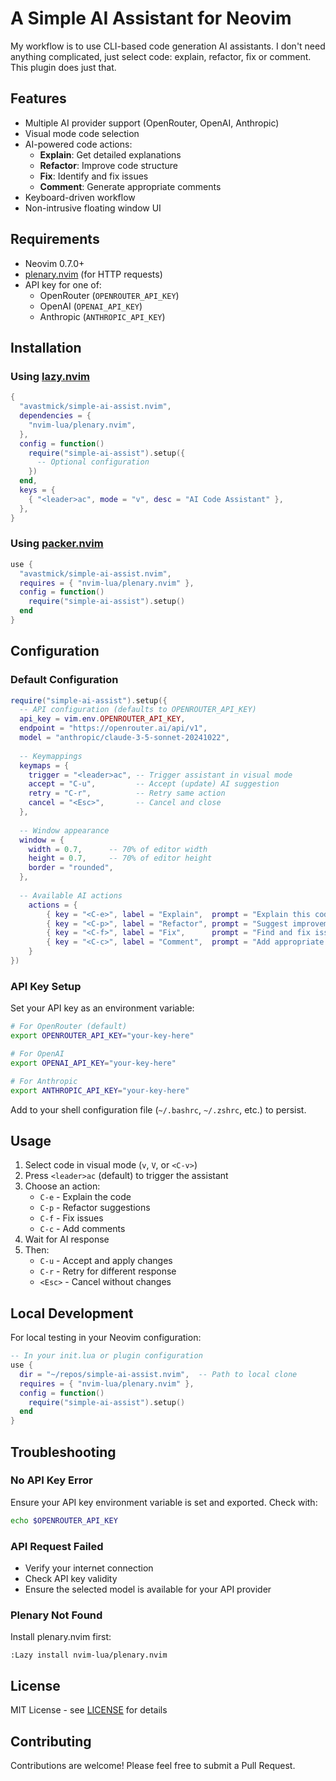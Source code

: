 # A Simple AI Assistant for Neovim

My workflow is to use CLI-based code generation AI assistants. I don't need anything complicated, just select code: explain, refactor, fix or comment. This plugin does just that.

## Features

- Multiple AI provider support (OpenRouter, OpenAI, Anthropic)
- Visual mode code selection
- AI-powered code actions:
  - **Explain**: Get detailed explanations
  - **Refactor**: Improve code structure
  - **Fix**: Identify and fix issues
  - **Comment**: Generate appropriate comments
- Keyboard-driven workflow
- Non-intrusive floating window UI

## Requirements

- Neovim 0.7.0+
- [plenary.nvim](https://github.com/nvim-lua/plenary.nvim) (for HTTP requests)
- API key for one of:
  - OpenRouter (`OPENROUTER_API_KEY`)
  - OpenAI (`OPENAI_API_KEY`)
  - Anthropic (`ANTHROPIC_API_KEY`)

## Installation

### Using [lazy.nvim](https://github.com/folke/lazy.nvim)

```lua
{
  "avastmick/simple-ai-assist.nvim",
  dependencies = {
    "nvim-lua/plenary.nvim",
  },
  config = function()
    require("simple-ai-assist").setup({
      -- Optional configuration
    })
  end,
  keys = {
    { "<leader>ac", mode = "v", desc = "AI Code Assistant" },
  },
}
```

### Using [packer.nvim](https://github.com/wbthomason/packer.nvim)

```lua
use {
  "avastmick/simple-ai-assist.nvim",
  requires = { "nvim-lua/plenary.nvim" },
  config = function()
    require("simple-ai-assist").setup()
  end
}
```

## Configuration

### Default Configuration

```lua
require("simple-ai-assist").setup({
  -- API configuration (defaults to OPENROUTER_API_KEY)
  api_key = vim.env.OPENROUTER_API_KEY,
  endpoint = "https://openrouter.ai/api/v1",
  model = "anthropic/claude-3-5-sonnet-20241022",
  
  -- Keymappings
  keymaps = {
    trigger = "<leader>ac", -- Trigger assistant in visual mode
    accept = "C-u",         -- Accept (update) AI suggestion
    retry = "C-r",          -- Retry same action
    cancel = "<Esc>",       -- Cancel and close
  },
  
  -- Window appearance
  window = {
    width = 0.7,      -- 70% of editor width
    height = 0.7,     -- 70% of editor height
    border = "rounded",
  },
  
  -- Available AI actions
    actions = {
        { key = "<C-e>", label = "Explain",  prompt = "Explain this code in detail:" },
        { key = "<C-p>", label = "Refactor", prompt = "Suggest improvements for this code:" },
        { key = "<C-f>", label = "Fix",      prompt = "Find and fix issues in this code:" },
        { key = "<C-c>", label = "Comment",  prompt = "Add appropriate comments to this code:" },
    }
})
```

### API Key Setup

Set your API key as an environment variable:

```bash
# For OpenRouter (default)
export OPENROUTER_API_KEY="your-key-here"

# For OpenAI
export OPENAI_API_KEY="your-key-here"

# For Anthropic
export ANTHROPIC_API_KEY="your-key-here"
```

Add to your shell configuration file (`~/.bashrc`, `~/.zshrc`, etc.) to persist.

## Usage

1. Select code in visual mode (`v`, `V`, or `<C-v>`)
2. Press `<leader>ac` (default) to trigger the assistant
3. Choose an action:
   - `C-e` - Explain the code
   - `C-p` - Refactor suggestions
   - `C-f` - Fix issues
   - `C-c` - Add comments
4. Wait for AI response
5. Then:
   - `C-u` - Accept and apply changes
   - `C-r` - Retry for different response
   - `<Esc>` - Cancel without changes

## Local Development

For local testing in your Neovim configuration:

```lua
-- In your init.lua or plugin configuration
use {
  dir = "~/repos/simple-ai-assist.nvim",  -- Path to local clone
  requires = { "nvim-lua/plenary.nvim" },
  config = function()
    require("simple-ai-assist").setup()
  end
}
```

## Troubleshooting

### No API Key Error
Ensure your API key environment variable is set and exported. Check with:
```bash
echo $OPENROUTER_API_KEY
```

### API Request Failed
- Verify your internet connection
- Check API key validity
- Ensure the selected model is available for your API provider

### Plenary Not Found
Install plenary.nvim first:
```vim
:Lazy install nvim-lua/plenary.nvim
```

## License

MIT License - see [LICENSE](LICENSE) for details

## Contributing

Contributions are welcome! Please feel free to submit a Pull Request.
